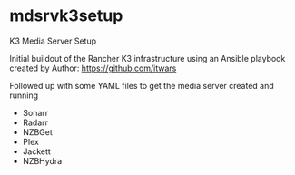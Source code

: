 # mdsrvk3setup
K3 Media Server Setup

Initial buildout of the Rancher K3 infrastructure using an Ansible playbook created by Author: https://github.com/itwars

Followed up with some YAML files to get the media server created and running

- Sonarr
- Radarr
- NZBGet
- Plex
- Jackett
- NZBHydra